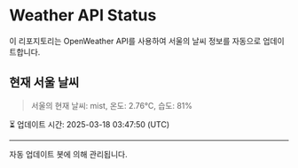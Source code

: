 
# Weather API Status

이 리포지토리는 OpenWeather API를 사용하여 서울의 날씨 정보를 자동으로 업데이트합니다.

## 현재 서울 날씨
> 서울의 현재 날씨: mist, 온도: 2.76°C, 습도: 81%

⏳ 업데이트 시간: 2025-03-18 03:47:50 (UTC)

---
자동 업데이트 봇에 의해 관리됩니다.
